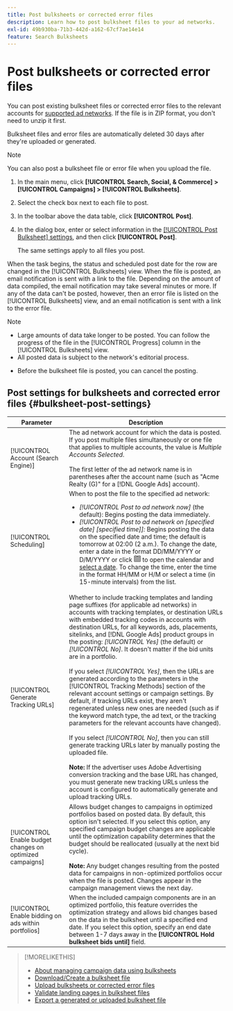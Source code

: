 ```yaml
---
title: Post bulksheets or corrected error files
description: Learn how to post bulksheet files to your ad networks.
exl-id: 49b930ba-71b3-442d-a162-67cf7ae14e14
feature: Search Bulksheets
---
```

# Post bulksheets or corrected error files

You can post existing bulksheet files or corrected error files to the relevant accounts for [supported ad networks](bulksheet-about.md#bulksheet-functionality-by-network). If the file is in ZIP format, you don't need to unzip it first.

Bulksheet files and error files are automatically deleted 30 days after they're uploaded or generated.

>[!NOTE]
>You can also post a bulksheet file or error file when you upload the file.

1. In the main menu, click **[!UICONTROL Search, Social, & Commerce] > [!UICONTROL Campaigns] > [!UICONTROL Bulksheets]**.

1. Select the check box next to each file to post.

1. In the toolbar above the data table, click **[!UICONTROL Post]**.

1. In the dialog box, enter or select information in the [[!UICONTROL Post Bulksheet] settings](#bulksheet-post-settings), and then click **[!UICONTROL Post]**.

   The same settings apply to all files you post.

When the task begins, the status and scheduled post date for the row are changed in the [!UICONTROL Bulksheets] view. When the file is posted, an email notification is sent with a link to the file. Depending on the amount of data compiled, the email notification may take several minutes or more. If any of the data can't be posted, however, then an error file is listed on the [!UICONTROL Bulksheets] view, and an email notification is sent with a link to the error file.

>[!NOTE]
>
>* Large amounts of data take longer to be posted. You can follow the progress of the file in the [!UICONTROL Progress] column in the [!UICONTROL Bulksheets] view.
>* All posted data is subject to the network's editorial process.
* Before the bulksheet file is posted, you can cancel the posting.

## Post settings for bulksheets and corrected error files {#bulksheet-post-settings}

| Parameter | Description |
|----|----|
| [!UICONTROL Account (Search Engine)] | The ad network account for which the data is posted. If you post multiple files simultaneously or one file that applies to multiple accounts, the value is <i>Multiple Accounts Selected</i>.<br><br>The first letter of the ad network name is in parentheses after the account name (such as "Acme Realty (G)" for a [!DNL Google Ads] account). |
| [!UICONTROL Scheduling] | When to post the file to the specified ad network:<ul><li><i>[!UICONTROL Post to ad network now]</i> (the default): Begins posting the data immediately.</li><li><i>[!UICONTROL Post to ad network on \[specified date\] \[specified time\]]:</i> Begins posting the data on the specified date and time; the default is tomorrow at 02:00 (2 a.m.). To change the date, enter a date in the format DD/MM/YYYY or D/M/YYYY or click ![Calendar](/help/search-social-commerce/assets/calendar.png "Calendar") to open the calendar and [select a date](/help/search-social-commerce/common-tasks/navigation-editing-selection/calendar.md). To change the time, enter the time in the format HH/MM or H/M or select a time (in 15-minute intervals) from the list.</li></ul> |
| [!UICONTROL Generate Tracking URLs] | Whether to include tracking templates and landing page suffixes (for applicable ad networks) in accounts with tracking templates, or destination URLs with embedded tracking codes in accounts with destination URLs, for all keywords, ads, placements, sitelinks, and [!DNL Google Ads] product groups in the posting: <i>[!UICONTROL Yes]</i> (the default) or <i>[!UICONTROL No]</i>. It doesn't matter if the bid units are in a portfolio.<br><br>If you select <i>[!UICONTROL Yes]</i>, then the URLs are generated according to the parameters in the [!UICONTROL Tracking Methods] section of the relevant account settings or campaign settings. By default, if tracking URLs exist, they aren't regenerated unless new ones are needed (such as if the keyword match type, the ad text, or the tracking parameters for the relevant accounts have changed).<br><br>If you select <i>[!UICONTROL No]</i>, then you can still generate tracking URLs later by manually posting the uploaded file.<br><br><b>Note:</b> If the advertiser uses Adobe Advertising conversion tracking and the base URL has changed, you must generate new tracking URLs unless the account is configured to automatically generate and upload tracking URLs. |
| [!UICONTROL Enable budget changes on optimized campaigns] | Allows budget changes to campaigns in optimized portfolios based on posted data. By default, this option isn't selected. If you select this option, any specified campaign budget changes are applicable until the optimization capability determines that the budget should be reallocated (usually at the next bid cycle).<br><br><b>Note:</b> Any budget changes resulting from the posted data for campaigns in non-optimized portfolios occur when the file is posted. Changes appear in the campaign management views the next day. |
| [!UICONTROL Enable bidding on ads within portfolios] | When the included campaign components are in an optimized portfolio, this feature overrides the optimization strategy and allows bid changes based on the data in the bulksheet until a specified end date. If you select this option, specify an end date between 1-7 days away in the **[!UICONTROL Hold bulksheet bids until]** field. |

>[!MORELIKETHIS]
>
>* [About managing campaign data using bulksheets](bulksheet-about.md)
>* [Download/Create a bulksheet file](bulksheet-download.md)
>* [Upload bulksheets or corrected error files](bulksheet-upload.md)
>* [Validate landing pages in bulksheet files](bulksheet-validate-landing-pages.md)
>* [Export a generated or uploaded bulksheet file](bulksheet-export.md)
